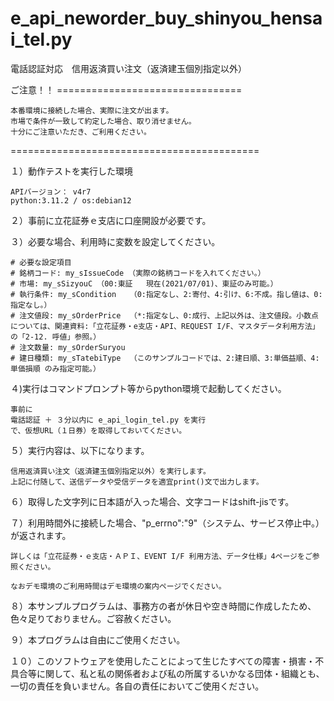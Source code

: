 # e_api_neworder_buy_shinyou_hensai_tel.py
電話認証対応　信用返済買い注文（返済建玉個別指定以外）

ご注意！！ ================================

	本番環境に接続した場合、実際に注文が出ます。
	市場で条件が一致して約定した場合、取り消せません。
	十分にご注意いただき、ご利用ください。

===========================================

１）動作テストを実行した環境

	APIバージョン： v4r7
	python:3.11.2 / os:debian12

２）事前に立花証券ｅ支店に口座開設が必要です。

３）必要な場合、利用時に変数を設定してください。

	# 必要な設定項目
	# 銘柄コード: my_sIssueCode （実際の銘柄コードを入れてください。）
	# 市場: my_sSizyouC （00:東証   現在(2021/07/01)、東証のみ可能。）
	# 執行条件: my_sCondition   （0:指定なし、2:寄付、4:引け、6:不成。指し値は、0:指定なし。）
	# 注文値段: my_sOrderPrice  （*:指定なし、0:成行、上記以外は、注文値段。小数点については、関連資料:「立花証券・e支店・API、REQUEST I/F、マスタデータ利用方法」の「2-12. 呼値」参照。）
	# 注文数量: my_sOrderSuryou
	# 建日種類: my_sTatebiType  （このサンプルコードでは、2:建日順、3:単価益順、4:単価損順 のみ指定可能。）
	       
４)実行はコマンドプロンプト等からpython環境で起動してください。

	事前に
	電話認証 ＋ ３分以内に e_api_login_tel.py を実行
	で、仮想URL（１日券）を取得しておいてください。

５）実行内容は、以下になります。

	信用返済買い注文（返済建玉個別指定以外）を実行します。
	上記に付随して、送信データや受信データを適宜print()文で出力します。

６）取得した文字列に日本語が入った場合、文字コードはshift-jisです。

７）利用時間外に接続した場合、"p_errno":"9"（システム、サービス停止中。）が返されます。

	詳しくは「立花証券・ｅ支店・ＡＰＩ、EVENT I/F 利用方法、データ仕様」4ページをご参照ください。
  
	なおデモ環境のご利用時間はデモ環境の案内ページでください。
  
８）本サンプルプログラムは、事務方の者が休日や空き時間に作成したため、色々足りておりません。ご容赦ください。

９）本プログラムは自由にご使用ください。

１０）このソフトウェアを使用したことによって生じたすべての障害・損害・不具合等に関して、私と私の関係者および私の所属するいかなる団体・組織とも、一切の責任を負いません。各自の責任においてご使用ください。

